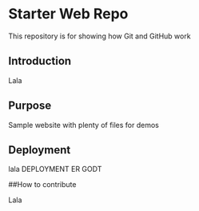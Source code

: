 # Starter Web Repo

This repository is for showing how Git and GitHub work

## Introduction

Lala

## Purpose

Sample website with plenty of files for demos

## Deployment 

lala DEPLOYMENT ER GODT

##How to contribute

Lala
